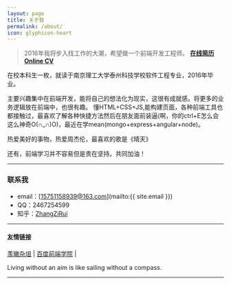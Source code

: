```yaml
---
layout: page
title: 关于我
permalink: /about/
icon: glyphicon-heart
---
```



> 2016年我将步入找工作的大潮，希望做一个前端开发工程师。 **[在线简历 Online CV](http://www.zhangzirui.com/resumeonline/#/)**

在校本科生一枚，就读于南京理工大学泰州科技学校软件工程专业，2016年毕业。   

主要兴趣集中在前端开发，能将自己的想法化为现实，这很有成就感。将更多的业务逻辑放在前端中，也很有趣。
懂HTML+CSS+JS,能构建页面，各种前端工具也都接触过，最喜欢了解各种快捷方法然后在朋友面前装逼(啊，你的ctrl+E怎么会这么神奇O(∩_∩)O)，最近在学mean(mongo+express+angular+node)。

热爱美好的事物，热爱周杰伦，最喜欢的歌是《晴天》
   
还有，前端学习并不容易但是贵在坚持。共同加油！   

---

### 联系我

* email：[15751158939@163.com](mailto:{{ site.email }})
* QQ：2467254599
* 知乎：[ZhangZiRui](https://www.zhihu.com/people/zhang-zi-rui-97)

---


#### 友情链接

[羡辙杂俎](http://zhangwenli.com/blog) \| [百度前端学院](https://github.com/baidu-ife/ife/) \| 

Living without an aim is like sailing without a compass. 

---